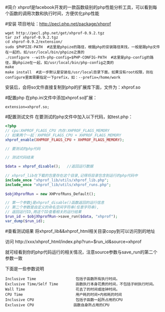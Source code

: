 #简介
xhprof是facebook开发的一款函数级别的php性能分析工具，可以看到每个函数的调用次数和执行时间，方便优化php性能

#安装
项目地址：http://pecl.php.net/package/xhprof
```shell
wget http://pecl.php.net/get/xhprof-0.9.2.tgz
tar zxf xhprof-0.9.2.tgz
cd xhprof-0.9.2/extension/
sudo $PHPIZE-PATH  #这里是phpize的路径，根据php的安装路径来找，一般是跟php文件在一起的，如/usr/local/bin/phpize之类的
./configure --with-php-config=$PHP-CONFIG-PATH  #这里是php-config的路径，跟phpize在一起，如/usr/local/bin/php-config之类的
make
make install  #这一步默认是安装在/usr/local目录下面，如果没有root权限，则在configure里面需要指定一下prefix，如：--prefix=/home/work
```
安装后，会将so文件直接复制到php的扩展库下面，文件为：xhprof.so

#配置php
在php.ini文件中添加xhprof.so扩展：
```
extension=xhprof.so;
```
#配置测试文件
在要测试的php文件中加入以下代码，如test.php：

```php
<?php
// cpu:XHPROF_FLAGS_CPU 内存:XHPROF_FLAGS_MEMORY
// 如果两个一起：XHPROF_FLAGS_CPU + XHPROF_FLAGS_MEMORY 
xhprof_enable(XHPROF_FLAGS_CPU + XHPROF_FLAGS_MEMORY);

// 要测试的php代码

// 测试代码结束

$data = xhprof_disable();   //返回运行数据
 
// xhprof_lib在下载的包里存在这个目录,记得将目录包含到运行的php代码中
include_once "xhprof_lib/utils/xhprof_lib.php";  
include_once "xhprof_lib/utils/xhprof_runs.php";  
 
$objXhprofRun = new XHProfRuns_Default(); 

// 第一个参数j是xhprof_disable()函数返回的运行信息
// 第二个参数是自定义的命名空间字符串(任意字符串),
// 返回运行ID,用这个ID查看相关的运行结果
$run_id = $objXhprofRun->save_run($data, "xhprof");
var_dump($run_id);
```

#查看测试结果
将xhprof_lib&&xhprof_html相关目录copy到可以访问到的地址

访问 http://xxx/xhprof_html/index.php?run=$run_id&source=xhprof 

就可经看到你的php代码运行的相关情况，注意source参数与save_run的第二个参数一致

下面是一些参数说明
```
Inclusive Time                  包括子函数所有执行时间。
Exclusive Time/Self Time        函数执行本身花费的时间，不包括子树执行时间。
Wall Time                       花去了的时间或挂钟时间。
CPU Time                        用户耗的时间+内核耗的时间
Inclusive CPU                   包括子函数一起所占用的CPU
Exclusive CPU                  函数自身所占用的CPU
```

